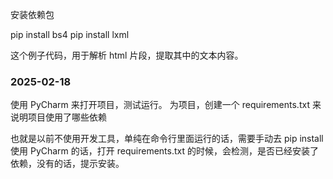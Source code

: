 
安装依赖包

pip install bs4
pip install lxml



这个例子代码，用于解析 html 片段，提取其中的文本内容。






### 2025-02-18 

使用 PyCharm 来打开项目，测试运行。
为项目，创建一个 requirements.txt
来说明项目使用了哪些依赖

也就是以前不使用开发工具，单纯在命令行里面运行的话，需要手动去 pip install
使用 PyCharm 的话，打开 requirements.txt 的时候，会检测，是否已经安装了依赖，没有的话，提示安装。
